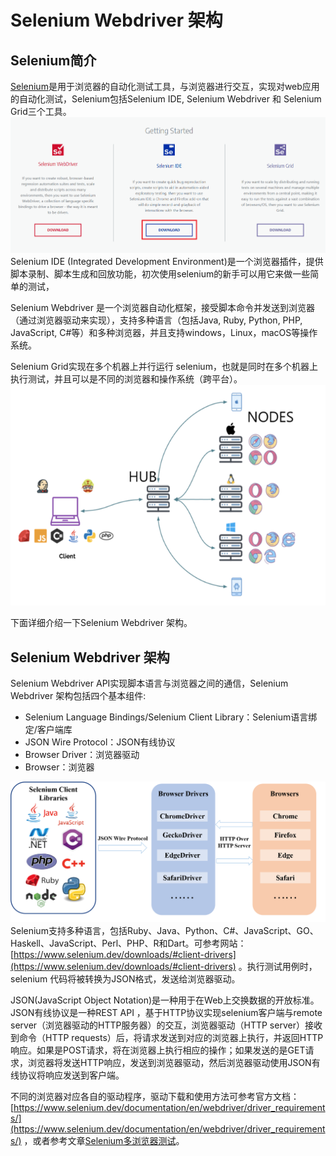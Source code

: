 # Selenium Webdriver 架构
<!--more-->
## Selenium简介
[Selenium](https://www.selenium.dev/)是用于浏览器的自动化测试工具，与浏览器进行交互，实现对web应用的自动化测试，Selenium包括Selenium IDE, Selenium Webdriver 和 Selenium Grid三个工具。
![](selenium-architecture-introduce/selenium.png)
Selenium IDE (Integrated Development Environment)是一个浏览器插件，提供脚本录制、脚本生成和回放功能，初次使用selenium的新手可以用它来做一些简单的测试，

Selenium Webdriver 是一个浏览器自动化框架，接受脚本命令并发送到浏览器（通过浏览器驱动来实现），支持多种语言（包括Java, Ruby, Python, PHP, JavaScript, C#等）和多种浏览器，并且支持windows，Linux，macOS等操作系统。

Selenium Grid实现在多个机器上并行运行 selenium，也就是同时在多个机器上执行测试，并且可以是不同的浏览器和操作系统（跨平台）。
![](selenium-architecture-introduce/selenium-grid.png)

下面详细介绍一下Selenium Webdriver 架构。



## Selenium Webdriver 架构
Selenium Webdriver API实现脚本语言与浏览器之间的通信，Selenium Webdriver 架构包括四个基本组件:
* Selenium Language Bindings/Selenium Client Library：Selenium语言绑定/客户端库
* JSON Wire Protocol：JSON有线协议
* Browser Driver：浏览器驱动
* Browser：浏览器

![](selenium-architecture-introduce/selenium-architecture.png)
Selenium支持多种语言，包括Ruby、Java、Python、C#、JavaScript、GO、Haskell、JavaScript、Perl、PHP、R和Dart。可参考网站：[https://www.selenium.dev/downloads/#client-drivers](https://www.selenium.dev/downloads/#client-drivers) 。执行测试用例时，selenium 代码将被转换为JSON格式，发送给浏览器驱动。

JSON(JavaScript Object Notation)是一种用于在Web上交换数据的开放标准。JSON有线协议是一种REST API ，基于HTTP协议实现selenium客户端与remote server（浏览器驱动的HTTP服务器）的交互，浏览器驱动（HTTP server）接收到命令（HTTP requests）后，将请求发送到对应的浏览器上执行，并返回HTTP响应。如果是POST请求，将在浏览器上执行相应的操作；如果发送的是GET请求，浏览器将发送HTTP响应，发送到浏览器驱动，然后浏览器驱动使用JSON有线协议将响应发送到客户端。

不同的浏览器对应各自的驱动程序，驱动下载和使用方法可参考官方文档：[https://www.selenium.dev/documentation/en/webdriver/driver_requirements/](https://www.selenium.dev/documentation/en/webdriver/driver_requirements/) ，或者参考文章[Selenium多浏览器测试](https://blog.csdn.net/u010698107/article/details/111415829)。
